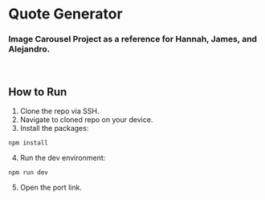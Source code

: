 # Quote Generator
### Image Carousel Project as a reference for Hannah, James, and Alejandro.

<br/>

## How to Run
1. Clone the repo via SSH.
2. Navigate to cloned repo on your device.
3. Install the packages:
```
npm install
```
4. Run the dev environment:
```
npm run dev
```
5. Open the port link.